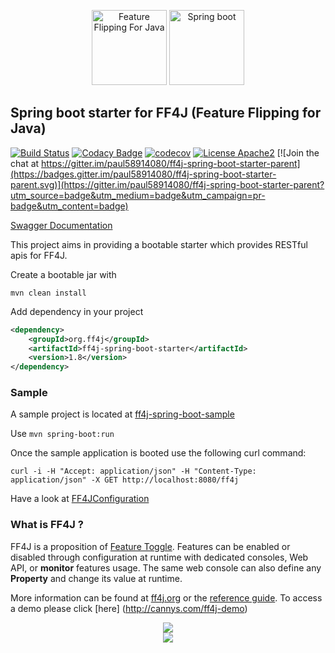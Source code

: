 <p align="center">
<img src="https://github.com/paul58914080/ff4j-spring-boot-starter-parent/blob/master/images/ff4j.png" alt="Feature Flipping For Java" height="120px" />
<img src="https://github.com/paul58914080/ff4j-spring-boot-starter-parent/blob/master/images/spring-boot.png" alt="Spring boot" height="120px" />
</p>

## Spring boot starter for FF4J (Feature Flipping for Java)

[![Build Status](https://travis-ci.org/ff4j/ff4j-spring-boot-starter-parent.svg?branch=master)](https://travis-ci.org/ff4j/ff4j-spring-boot-starter-parent)
[![Codacy Badge](https://app.codacy.com/project/badge/Grade/e6fc893a940e44f18ade46d2d13036bf)](https://www.codacy.com/gh/ff4j/ff4j-spring-boot-starter-parent/dashboard?utm_source=github.com&amp;utm_medium=referral&amp;utm_content=ff4j/ff4j-spring-boot-starter-parent&amp;utm_campaign=Badge_Grade) [![codecov](https://codecov.io/gh/ff4j/ff4j-spring-boot-starter-parent/branch/master/graph/badge.svg)](https://codecov.io/gh/ff4j/ff4j-spring-boot-starter-parent) [![License Apache2](http://img.shields.io/badge/license-APACHE2-blue.svg)](https://www.apache.org/licenses/LICENSE-2.0.html) [![Join the chat at https://gitter.im/paul58914080/ff4j-spring-boot-starter-parent](https://badges.gitter.im/paul58914080/ff4j-spring-boot-starter-parent.svg)](https://gitter.im/paul58914080/ff4j-spring-boot-starter-parent?utm_source=badge&utm_medium=badge&utm_campaign=pr-badge&utm_content=badge) 

[Swagger Documentation](https://ff4j.herokuapp.com/swagger-ui.html)

This project aims in providing a bootable starter which provides RESTful apis for FF4J. 

Create a bootable jar with 

`mvn clean install`

Add dependency in your project

```xml
<dependency>
    <groupId>org.ff4j</groupId>
    <artifactId>ff4j-spring-boot-starter</artifactId>
    <version>1.8</version>
</dependency>
```


### Sample

A sample project is located at [ff4j-spring-boot-sample](https://github.com/paul58914080/ff4j-spring-boot-starter-parent/tree/master/ff4j-spring-boot-sample)

Use `mvn spring-boot:run`

Once the sample application is booted use the following curl command:
 
`curl -i -H "Accept: application/json" -H "Content-Type: application/json" -X GET http://localhost:8080/ff4j`

Have a look at [FF4JConfiguration](https://github.com/paul58914080/ff4j-spring-boot-starter-parent/blob/master/ff4j-spring-boot-sample/src/main/java/org/ff4j/sample/config/FF4JConfiguration.java)

### What is FF4J ?

FF4J is a proposition of [Feature Toggle](http://martinfowler.com/bliki/FeatureToggle.html). 
Features can be enabled or disabled through configuration at runtime with dedicated consoles, Web API, or __monitor__ features usage. The same web console can also define any __Property__ and change its value at runtime.

More information can be found at [ff4j.org](http://ff4j.org) or the [reference guide](https://github.com/clun/ff4j-extra/raw/master/ff4j-reference-guide-1.3.pdf). To access a demo please click [here] (http://cannys.com/ff4j-demo)

 <p align="center">
  <img src="https://raw.github.com/clun/ff4j/master/src/site/resources/images/ff4j-console.png?raw=true" />
  <br>
  <img src="https://raw.github.com/clun/ff4j/master/src/site/resources/images/stack3.png?raw=true" />
</p>
</p>
